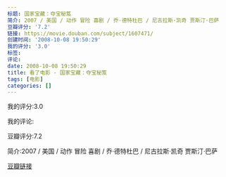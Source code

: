 ```yaml
---
标题: 国家宝藏：夺宝秘笈
简介: 2007 / 美国 / 动作 冒险 喜剧 / 乔·德特杜巴 / 尼古拉斯·凯奇 贾斯汀·巴萨
豆瓣评分: '7.2'
链接: https://movie.douban.com/subject/1607471/
创建时间: '2008-10-08 19:50:29'
我的评分: '3.0'
标签:
评论:
date: 2008-10-08 19:50:29
title: 看了电影 - 国家宝藏：夺宝秘笈
tags: [电影]
categories: []
---
```


我的评分:3.0

我的评论:

豆瓣评分:7.2

简介:2007 / 美国 / 动作 冒险 喜剧 / 乔·德特杜巴 / 尼古拉斯·凯奇 贾斯汀·巴萨

[豆瓣链接](https://movie.douban.com/subject/1607471/)


